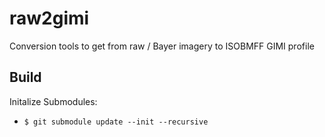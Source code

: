 # raw2gimi
Conversion tools to get from raw / Bayer imagery to ISOBMFF GIMI profile 

## Build
Initalize Submodules:
- `$ git submodule update --init --recursive`

